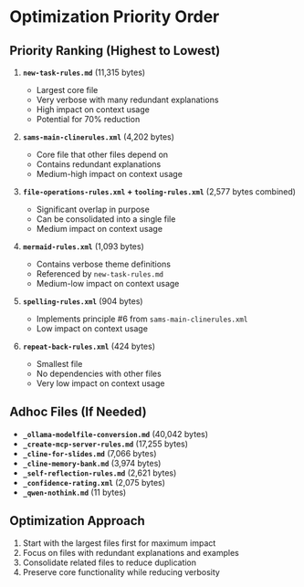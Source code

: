 # Optimization Priority Order

## Priority Ranking (Highest to Lowest)

1. **`new-task-rules.md`** (11,315 bytes)
   - Largest core file
   - Very verbose with many redundant explanations
   - High impact on context usage
   - Potential for 70% reduction

2. **`sams-main-clinerules.xml`** (4,202 bytes)
   - Core file that other files depend on
   - Contains redundant explanations
   - Medium-high impact on context usage

3. **`file-operations-rules.xml` + `tooling-rules.xml`** (2,577 bytes combined)
   - Significant overlap in purpose
   - Can be consolidated into a single file
   - Medium impact on context usage

4. **`mermaid-rules.xml`** (1,093 bytes)
   - Contains verbose theme definitions
   - Referenced by `new-task-rules.md`
   - Medium-low impact on context usage

5. **`spelling-rules.xml`** (904 bytes)
   - Implements principle #6 from `sams-main-clinerules.xml`
   - Low impact on context usage

6. **`repeat-back-rules.xml`** (424 bytes)
   - Smallest file
   - No dependencies with other files
   - Very low impact on context usage

## Adhoc Files (If Needed)

- **`_ollama-modelfile-conversion.md`** (40,042 bytes)
- **`_create-mcp-server-rules.md`** (17,255 bytes)
- **`_cline-for-slides.md`** (7,066 bytes)
- **`_cline-memory-bank.md`** (3,974 bytes)
- **`_self-reflection-rules.md`** (2,621 bytes)
- **`_confidence-rating.xml`** (2,075 bytes)
- **`_qwen-nothink.md`** (11 bytes)

## Optimization Approach

1. Start with the largest files first for maximum impact
2. Focus on files with redundant explanations and examples
3. Consolidate related files to reduce duplication
4. Preserve core functionality while reducing verbosity
